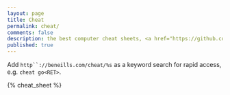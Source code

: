 ```yaml
---
layout: page
title: Cheat
permalink: cheat/
comments: false
description: the best computer cheat sheets, <a href="https://github.com/beneills/cheat">help out</a>
published: true
---
```

Add `http``://beneills.com/cheat/%s` as a keyword search for rapid access, e.g. `cheat go<RET>`.

{% cheat_sheet %}
